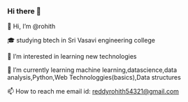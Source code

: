 ### Hi there 👋

👋 Hi, I’m @rohith

🎓 studying btech in Sri Vasavi engineering college

👀 I’m interested in learning new technologies

🌱 I’m currently learning machine learning,datascience,data analysis,Python,Web Technologgies(basics),Data structures

📫 How to reach me email id: reddyrohith54321@gmail.com
